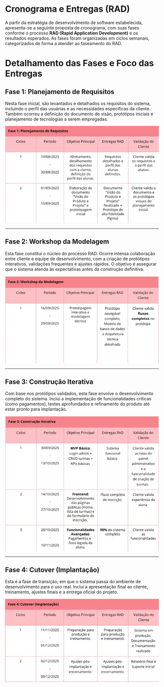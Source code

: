# Cronograma e Entregas (RAD)

A partir da estratégia de desenvolvimento de software estabelecida, apresenta-se a seguinte proposta de cronograma, com suas fases conforme o processo **RAD (Rapid Application Development)** e os resultados esperados. As fases foram organizadas em ciclos semanais, categorizados de forma a atender ao faseamento do RAD.

# Detalhamento das Fases e Foco das Entregas

## Fase 1: Planejamento de Requisitos
Nesta fase inicial, são levantados e detalhados os requisitos do sistema, incluindo o perfil das usuárias e as necessidades específicas da cliente. Também ocorreu a definição do documento de visão, protótipos iniciais e planejamento de tecnologias a serem empregadas.

![Cronograma Fase 1](assets/cronogramaFase1.jpeg)

---

## Fase 2: Workshop da Modelagem
Esta fase constitui o núcleo do processo RAD. Ocorre intensa colaboração entre cliente e equipe de desenvolvimento, com a criação de protótipos interativos, validações frequentes e ajustes rápidos. O objetivo é assegurar que o sistema atenda às expectativas antes da construção definitiva.

![Cronograma Fase 2](assets/cronogramaFase2.jpeg)

---

## Fase 3: Construção Iterativa
Com base nos protótipos validados, esta fase envolve o desenvolvimento completo do sistema. Inclui a implementação de funcionalidades críticas (como pagamentos), testes aprofundados e refinamento do produto até estar pronto para implantação.

![Cronograma Fase 3](assets/cronogramaFase3.jpeg)

---

## Fase 4: Cutover (Implantação)
Esta é a fase de transição, em que o sistema passa do ambiente de desenvolvimento para o uso real. Inclui a apresentação final ao cliente, treinamento, ajustes finais e a entrega oficial do projeto.

![Cronograma Fase 4](assets/cronogramaFase4.jpeg)




